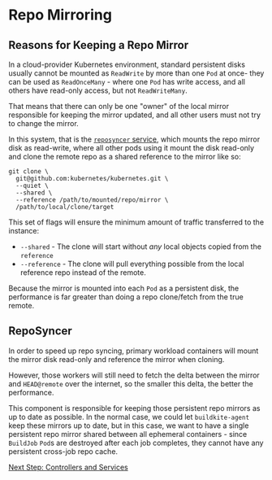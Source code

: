 # Repo Mirroring

## Reasons for Keeping a Repo Mirror

In a cloud-provider Kubernetes environment, standard persistent disks usually cannot be mounted as `ReadWrite` by more than one `Pod` at
once- they can be used as `ReadOnceMany` - where one `Pod` has write access, and all others have read-only access, but not `ReadWriteMany`.

That means that there can only be one "owner" of the local mirror responsible for keeping the mirror updated, and all other users must not try to change the mirror.

In this system, that is the [`reposyncer` service](5-controllers_services.md#reposyncer), which mounts the repo mirror disk as read-write,
where all other pods using it mount the disk read-only and clone the remote repo as a shared reference to the mirror like so:

```shell
git clone \
  git@github.com:kubernetes/kubernetes.git \
  --quiet \
  --shared \
  --reference /path/to/mounted/repo/mirror \
  /path/to/local/clone/target
```

This set of flags will ensure the minimum amount of traffic transferred to the instance:

- `--shared` - The clone will start without _any_ local objects copied from the `reference`
- `--reference` - The clone will pull everything possible from the local reference repo instead of
the remote.

Because the mirror is mounted into each `Pod` as a persistent disk, the performance is far greater than doing a repo clone/fetch from the true remote.

## RepoSyncer

In order to speed up repo syncing, primary workload containers will mount the mirror disk read-only and reference the mirror when cloning.

However, those workers will still need to fetch the delta between the mirror and `HEAD@remote` over the internet, so the smaller this delta, the better the performance.

This component is responsible for keeping those persistent repo mirrors as up to date as possible. In the normal case, we could let `buildkite-agent` keep these mirrors up to date, but in this case, we want to have a single persistent repo mirror shared between all ephemeral containers - since `BuildJob` `Pod`s are destroyed after each job completes, they cannot have any persistent cross-job repo cache.

[Next Step: Controllers and Services](5-controllers_services.md)

